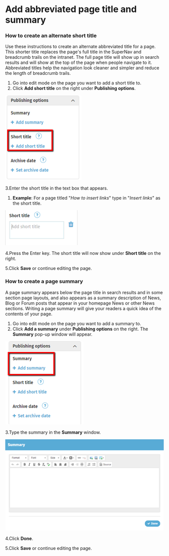 # Add abbreviated page title and summary



### How to create an alternate short title

Use these instructions to create an alternate abbreviated title for a page. This shorter title replaces the page's full title in the SuperNav and breadcrumb trails on the intranet. The full page title will show up in search results and will show at the top of the page when people navigate to it. Abbreviated titles help the navigation look cleaner and simpler and reduce the length of breadcrumb trails.

1. Go into edit mode on the page you want to add a short title to.
2. Click **Add short title** on the right under **Publishing options**.

![](../../.gitbook/assets/1%20%2853%29.png)



3.Enter the short title in the text box that appears.

1. **Example**: For a page titled "_How to insert links_" type in "_Insert links_" as the short title.

![](../../.gitbook/assets/2%20%2838%29.png)

  


4.Press the Enter key. The short title will now show under **Short title** on the right.

5.Click **Save** or continue editing the page.

### How to create a page summary

A page summary appears below the page title in search results and in some section page layouts, and also appears as a summary description of News, Blog or Forum posts that appear in your homepage News or other News sections. Writing a page summary will give your readers a quick idea of the contents of your page.

1. Go into edit mode on the page you want to add a summary to.
2. Click **Add a summary** under **Publishing options** on the right. The **Summary** pop-up window will appear.

![](../../.gitbook/assets/3%20%2855%29.png)

3.Type the summary in the **Summary** window.  


![](../../.gitbook/assets/4%20%287%29.png)

4.Click **Done**.

5.Click **Save** or continue editing the page.

